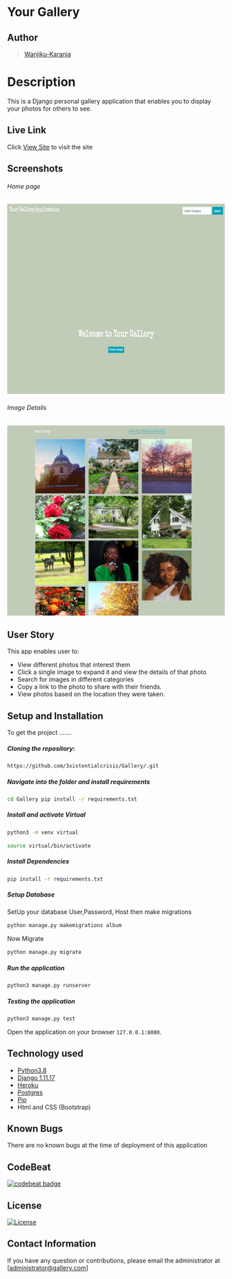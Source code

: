 # Your Gallery 
## Author  
  
>[Wanjiku-Karanja](https://github.com/3xistentialcrisis)  
  
# Description  
This is a Django personal gallery application that enables you to display your photos for others to see.
  
##  Live Link  
 Click [View Site](https://ur-gallery.herokuapp.com/)  to visit the site
  
## Screenshots 
###### Home page
 
<img src="https://raw.githubusercontent.com/3xistentialcrisis/Gallery/master/static/images/landingpage.png" width="900px" height="440px">
 
 
 ###### Image Details 
 <img src="https://raw.githubusercontent.com/3xistentialcrisis/Gallery/master/static/images/gallery.png" width="900px" height="440px">
 
## User Story  
This app enables user to:

* View different photos that interest them  
* Click a single image to expand it and view the details of that photo  
* Search for images in different categories   
* Copy a link to the photo to share with their friends.  
* View photos based on the location they were taken.  

  
## Setup and Installation  
To get the project .......  
  
##### Cloning the repository:  
 ```bash 
 https://github.com/3xistentialcrisis/Gallery/.git 
```
##### Navigate into the folder and install requirements  
 ```bash 
cd Gallery pip install -r requirements.txt 
```
##### Install and activate Virtual  
 ```bash 
python3 -m venv virtual 
```  
```bash 
source virtual/bin/activate 
```

##### Install Dependencies  
 ```bash 
 pip install -r requirements.txt 
```  
 ##### Setup Database  
  SetUp your database User,Password, Host then make migrations 
 ```bash 
python manage.py makemigrations album 
 ``` 
 Now Migrate  
 ```bash 
 python manage.py migrate 
```
##### Run the application  
 ```bash 
 python3 manage.py runserver 
``` 

##### Testing the application  
 ```bash 
 python3 manage.py test 
```
Open the application on your browser `127.0.0.1:8000`.  
  
  
## Technology used  
  
* [Python3.8](https://www.python.org/)  
* [Django 1.11.17](https://docs.djangoproject.com/en/2.2/)  
* [Heroku](https://heroku.com)  
* [Postgres](https://www.postgresql.org/)
* [Pip](https://pypi.org/project/pip/)
* Html and CSS (Bootstrap)
  
## Known Bugs  
There are no known bugs at the time of deployment of this application 
  
## CodeBeat
[![codebeat badge](https://codebeat.co/badges/61881488-2da3-4522-be01-0226f8d1a6c6)](https://codebeat.co/projects/github-com-3xistentialcrisis-gallery-master) 

## License 
[![License](https://img.shields.io/packagist/l/loopline-systems/closeio-api-wrapper.svg)](https://github.com/3xistentialcrisis/gallery/blob/master/LICENSE)

## Contact Information   
If you have any question or contributions, please email the administrator at [administrator@gallery.com] 
